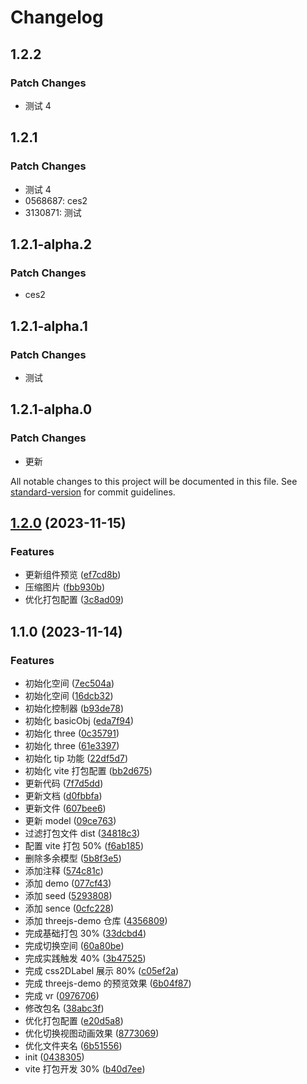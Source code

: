 # Changelog

## 1.2.2

### Patch Changes

- 测试 4

## 1.2.1

### Patch Changes

- 测试 4
- 0568687: ces2
- 3130871: 测试

## 1.2.1-alpha.2

### Patch Changes

- ces2

## 1.2.1-alpha.1

### Patch Changes

- 测试

## 1.2.1-alpha.0

### Patch Changes

- 更新

All notable changes to this project will be documented in this file. See [standard-version](https://github.com/conventional-changelog/standard-version) for commit guidelines.

## [1.2.0](https://github.com/18355166248/swell-vr/compare/v1.1.0...v1.2.0) (2023-11-15)

### Features

- 更新组件预览 ([ef7cd8b](https://github.com/18355166248/swell-vr/commit/ef7cd8bc029bb96425087625a60614aed9e16026))
- 压缩图片 ([fbb930b](https://github.com/18355166248/swell-vr/commit/fbb930bffd589df8d54654c28290f743aba39f32))
- 优化打包配置 ([3c8ad09](https://github.com/18355166248/swell-vr/commit/3c8ad096b27b662908934f6933d7a34c08e97bf4))

## 1.1.0 (2023-11-14)

### Features

- 初始化空间 ([7ec504a](https://github.com/18355166248/swell-vr/commit/7ec504a8410d3126222636c3e8759f1d391d9ed6))
- 初始化空间 ([16dcb32](https://github.com/18355166248/swell-vr/commit/16dcb329e44eb602a607dde519dfc5a76712f346))
- 初始化控制器 ([b93de78](https://github.com/18355166248/swell-vr/commit/b93de78eb08a2918672ce2544ae54a592881d331))
- 初始化 basicObj ([eda7f94](https://github.com/18355166248/swell-vr/commit/eda7f943976c9af7d3bc696d619e9a0ffe210652))
- 初始化 three ([0c35791](https://github.com/18355166248/swell-vr/commit/0c35791646e98f9e626204c8f8d323f8941bd701))
- 初始化 three ([61e3397](https://github.com/18355166248/swell-vr/commit/61e339798c49020e394cecd8cf80f09e0546d5fe))
- 初始化 tip 功能 ([22df5d7](https://github.com/18355166248/swell-vr/commit/22df5d7909d54451a8dbae7c445dbeb3af3ddc42))
- 初始化 vite 打包配置 ([bb2d675](https://github.com/18355166248/swell-vr/commit/bb2d6758e971164b2218d44e7b935ec3f60eab67))
- 更新代码 ([7f7d5dd](https://github.com/18355166248/swell-vr/commit/7f7d5dd8450214c9c2faacb9a69b866b274a7082))
- 更新文档 ([d0fbbfa](https://github.com/18355166248/swell-vr/commit/d0fbbfa771251d17d1c0e746cb64a9e3efcc9445))
- 更新文件 ([607bee6](https://github.com/18355166248/swell-vr/commit/607bee64a5879833bcd316ec08e6776e48a56615))
- 更新 model ([09ce763](https://github.com/18355166248/swell-vr/commit/09ce763cd2e7b050100a388157a6a044dddc24e6))
- 过滤打包文件 dist ([34818c3](https://github.com/18355166248/swell-vr/commit/34818c35419828b6d8575f2f948d98d2163edf7b))
- 配置 vite 打包 50% ([f6ab185](https://github.com/18355166248/swell-vr/commit/f6ab185712dd245884dd332b8ede74f7cf14fa0d))
- 删除多余模型 ([5b8f3e5](https://github.com/18355166248/swell-vr/commit/5b8f3e5408b567cffdbab5552c690914ddbded36))
- 添加注释 ([574c81c](https://github.com/18355166248/swell-vr/commit/574c81c40dc960b3cc8240cf67dc26e1748502a7))
- 添加 demo ([077cf43](https://github.com/18355166248/swell-vr/commit/077cf43219c95ac072ff2e6c26fa21d86bd7bef7))
- 添加 seed ([5293808](https://github.com/18355166248/swell-vr/commit/5293808ec807dffc33ca74be06b420bed0d7bbf4))
- 添加 sence ([0cfc228](https://github.com/18355166248/swell-vr/commit/0cfc2289d6d2074c773675ec9493a03f93d23355))
- 添加 threejs-demo 仓库 ([4356809](https://github.com/18355166248/swell-vr/commit/4356809eb5eeb0699a5d22aef48e7133c70933af))
- 完成基础打包 30% ([33dcbd4](https://github.com/18355166248/swell-vr/commit/33dcbd4806bff8a4c01ade2f67a012ab46b2d121))
- 完成切换空间 ([60a80be](https://github.com/18355166248/swell-vr/commit/60a80be33ce23779ccdb9c15a849558af2f8174c))
- 完成实践触发 40% ([3b47525](https://github.com/18355166248/swell-vr/commit/3b475257b33fa4ea85887e61e4ac5ef152efffd5))
- 完成 css2DLabel 展示 80% ([c05ef2a](https://github.com/18355166248/swell-vr/commit/c05ef2a83fb63ffb6544d3c5e0cd67aeb44f0b68))
- 完成 threejs-demo 的预览效果 ([6b04f87](https://github.com/18355166248/swell-vr/commit/6b04f876e8d0c1b009110fd84b864d0aafb3aad4))
- 完成 vr ([0976706](https://github.com/18355166248/swell-vr/commit/097670602657e4bf894673147268114abd0c1eea))
- 修改包名 ([38abc3f](https://github.com/18355166248/swell-vr/commit/38abc3f5d56fb052f0db6b36e9b702e0a8efa862))
- 优化打包配置 ([e20d5a8](https://github.com/18355166248/swell-vr/commit/e20d5a8feffceb5bd3095f2289a7e844c2c21c5f))
- 优化切换视图动画效果 ([8773069](https://github.com/18355166248/swell-vr/commit/87730699cfdc4c9e5ca641c754ab6989555d3e73))
- 优化文件夹名 ([6b51556](https://github.com/18355166248/swell-vr/commit/6b5155602d1c6ceed7f95cf3795c95483bd0a411))
- init ([0438305](https://github.com/18355166248/swell-vr/commit/0438305a80159f60b9c11d3b827626be3d92efbf))
- vite 打包开发 30% ([b40d7ee](https://github.com/18355166248/swell-vr/commit/b40d7eebc643ef9cb0a58beba640879c9bb21e9c))

